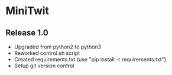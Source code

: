 # MiniTwit

Release 1.0
-----------
* Upgraded from python2 to python3
* Reworked control.sh script
* Created requirements.txt (use "pip install -r requirements.txt")
* Setup git version control

